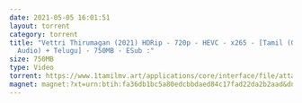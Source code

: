 ```yaml
---
date: 2021-05-05 16:01:51
layout: torrent
category: torrent
title: "Vettri Thirumagan (2021) HDRip - 720p - HEVC - x265 - [Tamil (Original
  Audio) + Telugu] - 750MB - ESub :"
size: 750MB
type: Video
torrent: https://www.1tamilmv.art/applications/core/interface/file/attachment.php?id=76739
magnet: magnet:?xt=urn:btih:fa36db1bc5a80edcbbdaed84c17fad22da2b2aad&dn=www.1TamilMV.art%20-%20Vettri%20Thirumagan%20(2021)%20HDRip%20-%20720p%20-%20HEVC%20-%20%5bTam%20(Org%20Aud)%20%2b%20Tel%5d%20-%20ESub.mkv&tr=udp%3a%2f%2fp4p.arenabg.com%3a1337%2fannounce&tr=http%3a%2f%2fpow7.com%3a80%2fannounce&tr=udp%3a%2f%2ftracker.tiny-vps.com%3a6969%2fannounce&tr=http%3a%2f%2ftracker2.itzmx.com%3a6961%2fannounce&tr=udp%3a%2f%2f151.80.120.114%3a2710%2fannounce&tr=udp%3a%2f%2f9.rarbg.com%3a2790%2fannounce&tr=udp%3a%2f%2f9.rarbg.to%3a2740%2fannounce&tr=udp%3a%2f%2fopen.stealth.si%3a80%2fannounce&tr=udp%3a%2f%2ftracker.leechers-paradise.org%3a6969%2fannounce&tr=udp%3a%2f%2ftracker.opentrackr.org%3a1337%2fannounce&tr=http%3a%2f%2ft.nyaatracker.com%3a80%2fannounce
---
```

